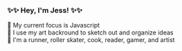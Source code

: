 ### :sparkles::sparkles: Hey, I'm Jess! :sparkles::sparkles:

:crescent_moon: My current focus is Javascript<br />
:crescent_moon: I use my art backround to sketch out and organize ideas<br />
:crescent_moon: I'm a runner, roller skater, cook, reader, gamer, and artist<br />
